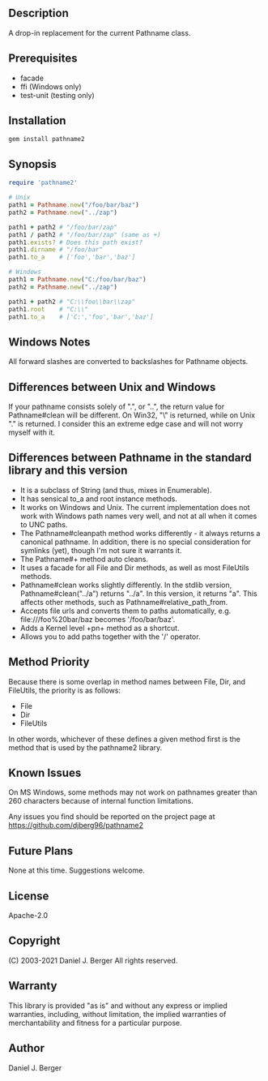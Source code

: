 ## Description
A drop-in replacement for the current Pathname class.

## Prerequisites
* facade
* ffi (Windows only)
* test-unit (testing only)
   
## Installation
`gem install pathname2`

## Synopsis
```ruby
require 'pathname2'

# Unix
path1 = Pathname.new("/foo/bar/baz")
path2 = Pathname.new("../zap")

path1 + path2 # "/foo/bar/zap"
path1 / path2 # "/foo/bar/zap" (same as +)
path1.exists? # Does this path exist?
path1.dirname # "/foo/bar"
path1.to_a    # ['foo','bar','baz']

# Windows
path1 = Pathname.new("C:/foo/bar/baz")
path2 = Pathname.new("../zap")

path1 + path2 # "C:\\foo\\bar\\zap"
path1.root    # "C:\\"
path1.to_a    # ['C:','foo','bar','baz']
```

## Windows Notes
All forward slashes are converted to backslashes for Pathname objects.

## Differences between Unix and Windows
  If your pathname consists solely of ".", or "..", the return
  value for Pathname#clean will be different. On Win32, "\\" is returned,
  while on Unix "." is returned.  I consider this an extreme edge case and
  will not worry myself with it.

## Differences between Pathname in the standard library and this version
* It is a subclass of String (and thus, mixes in Enumerable).
* It has sensical to_a and root instance methods.
* It works on Windows and Unix.  The current implementation does not work
  with Windows path names very well, and not at all when it comes to UNC
  paths.
* The Pathname#cleanpath method works differently - it always returns
  a canonical pathname.  In addition, there is no special consideration
  for symlinks (yet), though I'm not sure it warrants it.
* The Pathname#+ method auto cleans.
* It uses a facade for all File and Dir methods, as well as most FileUtils
  methods.
* Pathname#clean works slightly differently.  In the stdlib version,
  Pathname#clean("../a") returns "../a".  In this version, it returns "a".
  This affects other methods, such as Pathname#relative_path_from.
* Accepts file urls and converts them to paths automatically, e.g.
  file:///foo%20bar/baz becomes '/foo/bar/baz'.
* Adds a Kernel level +pn+ method as a shortcut.
* Allows you to add paths together with the '/' operator.
     
## Method Priority
Because there is some overlap in method names between File, Dir, and
FileUtils, the priority is as follows:
   
* File
* Dir
* FileUtils
   
In other words, whichever of these defines a given method first is the
method that is used by the pathname2 library.
   
## Known Issues
On MS Windows, some methods may not work on pathnames greater than 260
characters because of internal function limitations.
   
Any issues you find should be reported on the project page at
https://github.com/djberg96/pathname2

## Future Plans
None at this time. Suggestions welcome.
   
## License
Apache-2.0
   
## Copyright
(C) 2003-2021 Daniel J. Berger
All rights reserved.

## Warranty
This library is provided "as is" and without any express or
implied warranties, including, without limitation, the implied
warranties of merchantability and fitness for a particular purpose.

## Author
Daniel J. Berger

